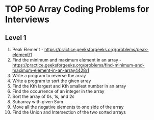 # TOP 50 Array Coding Problems for Interviews

## Level 1
01. Peak Element - https://practice.geeksforgeeks.org/problems/peak-element/1
02. Find the minimum and maximum element in an array - https://practice.geeksforgeeks.org/problems/find-minimum-and-maximum-element-in-an-array4428/1
03. Write a program to reverse the array
04. Write a program to sort the given array
05. Find the Kth largest and Kth smallest number in an array
06. Find the occurrence of an integer in the array
07. Sort the array of 0s, 1s, and 2s
08. Subarray with given Sum
09. Move all the negative elements to one side of the array
10. Find the Union and Intersection of the two sorted arrays